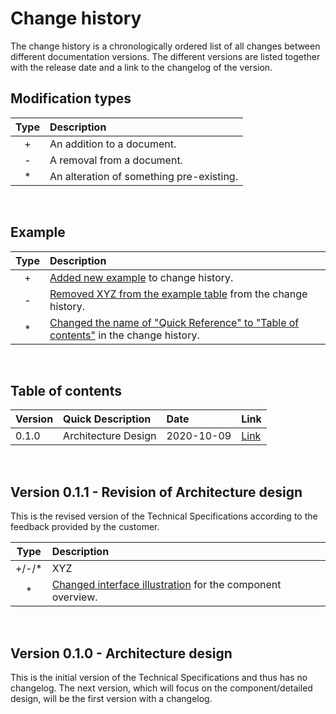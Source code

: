 # Change history

The change history is a chronologically ordered list of all changes between different documentation versions. The different versions are listed together with the release date and a link to the changelog of the version.

## Modification types

| Type  | Description                              |
| :---: | :--------------------------------------- |
|   +   | An addition to a document.               |
|   -   | A removal from a document.               |
|   *   | An alteration of something pre-existing. |

</br>

## Example

| Type  | Description                                                                                               |
| :---: | :-------------------------------------------------------------------------------------------------------- |
|   +   | [Added new example](#example) to change history.                                                          |
|   -   | [Removed XYZ from the example table](#example) from the change history.                                   |
|   *   | [Changed the name of "Quick Reference" to "Table of contents"](#table-of-contents) in the change history. |

</br>

## Table of contents

| Version | Quick Description   | Date       | Link                                       |
| ------- | :------------------ | :--------- | ------------------------------------------ |
| 0.1.0   | Architecture Design | 2020-10-09 | [Link](#version-010---architecture-design) |

</br>

## Version 0.1.1 - Revision of Architecture design

This is the revised version of the Technical Specifications according to the feedback provided by the customer.

| Type  | Description |
| :---: | :---------- |
| +/-/* | XYZ         |
|*      | [Changed interface illustration](architectureDiagrams.md#Component-Overview) for the component overview. |

</br>

## Version 0.1.0 - Architecture design

This is the initial version of the Technical Specifications and thus has no changelog. The next version, which will focus on the component/detailed design, will be the first version with a changelog.
